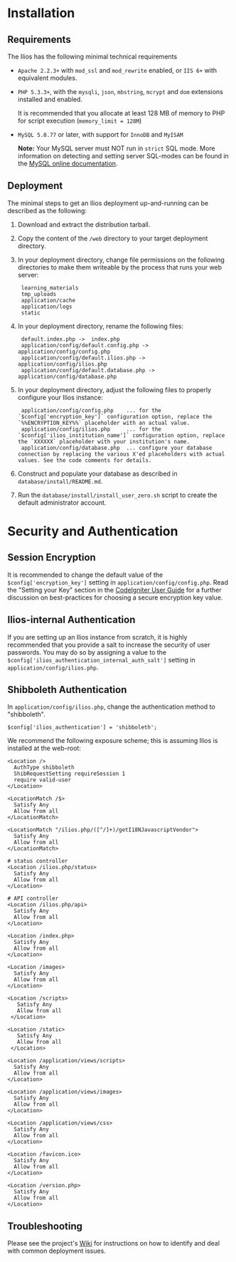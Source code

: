 # Installation

## Requirements

The Ilios has the following minimal technical requirements

* `Apache 2.2.3+` with `mod_ssl` and `mod_rewrite` enabled, or `IIS 6+` with equivalent modules.

* `PHP 5.3.3+`, with the `mysqli`, `json`, `mbstring`, `mcrypt` and `dom` extensions installed and enabled.


    It is recommended that you allocate at least 128 MB of memory to PHP for script execution (`memory_limit = 128M`)

* `MySQL 5.0.77` or later, with support for `InnoDB` and `MyISAM`

    **Note:** Your MySQL server must NOT run in `strict` SQL mode. More information on detecting and setting server SQL-modes can be found in the [MySQL online documentation](http://dev.mysql.com/doc/refman/5.1/en/server-sql-mode.html).

## Deployment

The minimal steps to get an Ilios deployment up-and-running can be described as the following:

1. Download and extract the distribution tarball.

2. Copy the content of the `/web` directory to your target deployment directory.

3. In your deployment directory, change file permissions on the following directories to make them writeable by the process that runs your web server:

        learning_materials
        tmp_uploads
        application/cache
        application/logs
        static

4. In your deployment directory, rename the following files:

        default.index.php ->  index.php
        application/config/default.config.php -> application/config/config.php
        application/config/default.ilios.php -> application/config/ilios.php
        application/config/default.database.php -> application/config/database.php

5. In your deployment directory, adjust the following files to properly configure your Ilios instance:

        application/config/config.php    ... for the `$config['encryption_key']` configuration option, replace the `%%ENCRYPTION_KEY%%` placeholder with an actual value.
        application/config/ilios.php     ... for the `$config['ilios_institution_name']` configuration option, replace the `XXXXXX` placeholder with your institution's name.
        application/config/database.php  ... configure your database connection by replacing the various X'ed placeholders with actual values. See the code comments for details.

6. Construct and populate your database as described in `database/install/README.md`.

7. Run the `database/install/install_user_zero.sh` script to create the default administrator account.

# Security and Authentication

## Session Encryption

It is recommended to change the default value of the `$config['encryption_key']` setting in `application/config/config.php`.
Read the "Setting your Key" section in the [CodeIgniter User Guide](http://ellislab.com/codeigniter/user-guide/libraries/encryption.html) for a further discussion on best-practices for choosing a secure encryption key value.

## Ilios-internal Authentication

If you are setting up an Ilios instance from scratch, it is highly recommended that you provide a salt to increase the security of user passwords.
You may do so by assigning a value to the  `$config['ilios_authentication_internal_auth_salt']` setting in `application/config/ilios.php`.

## Shibboleth Authentication

In `application/config/ilios.php`, change the authentication method to "shibboleth".

    $config['ilios_authentication'] = 'shibboleth';

We recommend the following exposure scheme; this is assuming Ilios is installed at the web-root:

    <Location />
      AuthType shibboleth
      ShibRequestSetting requireSession 1
      require valid-user
    </Location>

    <LocationMatch /$>
      Satisfy Any
      Allow from all
    </LocationMatch>

    <LocationMatch "/ilios.php/([^/]+)/getI18NJavascriptVendor">
      Satisfy Any
      Allow from all
    </LocationMatch>

    # status controller
    <Location /ilios.php/status>
      Satisfy Any
      Allow from all
    </Location>

    # API controller
    <Location /ilios.php/api>
      Satisfy Any
      Allow from all
    </Location>

    <Location /index.php>
      Satisfy Any
      Allow from all
    </Location>

    <Location /images>
      Satisfy Any
      Allow from all
    </Location>

    <Location /scripts>
       Satisfy Any
       Allow from all
     </Location>

    <Location /static>
       Satisfy Any
       Allow from all
     </Location>

    <Location /application/views/scripts>
      Satisfy Any
      Allow from all
    </Location>

    <Location /application/views/images>
      Satisfy Any
      Allow from all
    </Location>

    <Location /application/views/css>
      Satisfy Any
      Allow from all
    </Location>

    <Location /favicon.ico>
      Satisfy Any
      Allow from all
    </Location>

    <Location /version.php>
      Satisfy Any
      Allow from all
    </Location>



## Troubleshooting

Please see the project's [Wiki](https://github.com/ilios/ilios/wiki/Troubleshooting) for instructions on how to identify and deal with common deployment issues.
